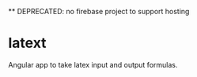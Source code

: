 \*\* DEPRECATED: no firebase project to support hosting

# latext

Angular app to take latex input and output formulas.
